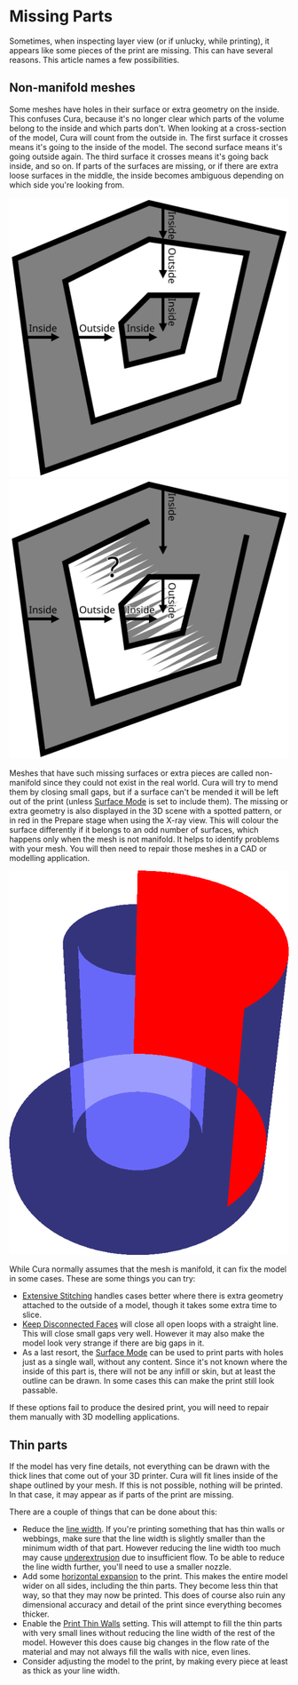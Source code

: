 Missing Parts
====
Sometimes, when inspecting layer view (or if unlucky, while printing), it appears like some pieces of the print are missing. This can have several reasons. This article names a few possibilities.

Non-manifold meshes
----
Some meshes have holes in their surface or extra geometry on the inside. This confuses Cura, because it's no longer clear which parts of the volume belong to the inside and which parts don't. When looking at a cross-section of the model, Cura will count from the outside in. The first surface it crosses means it's going to the inside of the model. The second surface means it's going outside again. The third surface it crosses means it's going back inside, and so on. If parts of the surfaces are missing, or if there are extra loose surfaces in the middle, the inside becomes ambiguous depending on which side you're looking from.

![With manifold meshes, it's clear where the inside of the model is](../images/manifold_correct.svg)
![With non-manifold meshes, the volume of the mesh is ambiguous](../images/manifold_incorrect.svg)

Meshes that have such missing surfaces or extra pieces are called non-manifold since they could not exist in the real world. Cura will try to mend them by closing small gaps, but if a surface can't be mended it will be left out of the print (unless [Surface Mode](../blackmagic/magic_mesh_surface_mode.md) is set to include them). The missing or extra geometry is also displayed in the 3D scene with a spotted pattern, or in red in the Prepare stage when using the X-ray view. This will colour the surface differently if it belongs to an odd number of surfaces, which happens only when the mesh is not manifold. It helps to identify problems with your mesh. You will then need to repair those meshes in a CAD or modelling application.

![Non-manifold meshes are displayed with red parts in X-ray view](../images/x_ray.png)

While Cura normally assumes that the mesh is manifold, it can fix the model in some cases. These are some things you can try:
* [Extensive Stitching](../meshfix/meshfix_extensive_stitching.md) handles cases better where there is extra geometry attached to the outside of a model, though it takes some extra time to slice.
* [Keep Disconnected Faces](../meshfix/meshfix_keep_open_polygons.md) will close all open loops with a straight line. This will close small gaps very well. However it may also make the model look very strange if there are big gaps in it.
* As a last resort, the [Surface Mode](../blackmagic/magic_mesh_surface_mode.md) can be used to print parts with holes just as a single wall, without any content. Since it's not known where the inside of this part is, there will not be any infill or skin, but at least the outline can be drawn. In some cases this can make the print still look passable.

If these options fail to produce the desired print, you will need to repair them manually with 3D modelling applications.

Thin parts
----
If the model has very fine details, not everything can be drawn with the thick lines that come out of your 3D printer. Cura will fit lines inside of the shape outlined by your mesh. If this is not possible, nothing will be printed. In that case, it may appear as if parts of the print are missing.

There are a couple of things that can be done about this:
* Reduce the [line width](../resolution/line_width.md). If you're printing something that has thin walls or webbings, make sure that the line width is slightly smaller than the minimum width of that part. However reducing the line width too much may cause [underextrusion](underextrusion.md) due to insufficient flow. To be able to reduce the line width further, you'll need to use a smaller nozzle.
* Add some [horizontal expansion](../shell/xy_offset.md) to the print. This makes the entire model wider on all sides, including the thin parts. They become less thin that way, so that they may now be printed. This does of course also ruin any dimensional accuracy and detail of the print since everything becomes thicker.
* Enable the [Print Thin Walls](../shell/fill_outline_gaps.md) setting. This will attempt to fill the thin parts with very small lines without reducing the line width of the rest of the model. However this does cause big changes in the flow rate of the material and may not always fill the walls with nice, even lines.
* Consider adjusting the model to the print, by making every piece at least as thick as your line width.